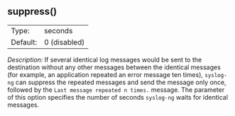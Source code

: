 ---
---
<!-- DISCLAIMER: This file is based on the syslog-ng Open Source Edition documentation https://github.com/balabit/syslog-ng-ose-guides/commit/2f4a52ee61d1ea9ad27cb4f3168b95408fddfdf2 and is used under the terms of The syslog-ng Open Source Edition Documentation License. The file has been modified by Axoflow. -->

## suppress()

|          |              |
| -------- | ------------ |
| Type:    | seconds      |
| Default: | 0 (disabled) |

*Description:* If several identical log messages would be sent to the destination without any other messages between the identical messages (for example, an application repeated an error message ten times), `syslog-ng` can suppress the repeated messages and send the message only once, followed by the `Last message repeated n times.` message. The parameter of this option specifies the number of seconds `syslog-ng` waits for identical messages.

